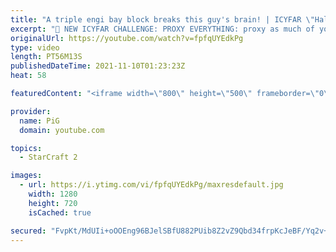```yaml
---
title: "A triple engi bay block breaks this guy's brain! | ICYFAR \"Halloween\" - StarCraft 2"
excerpt: "🤯 NEW ICYFAR CHALLENGE: PROXY EVERYTHING: proxy as much of your stuff as you can - try to have as few buildings as possible in your bases. Send submissions to eonblu95@gmail.com as attachment AND only ICYFAR as the subject. Max 1 replay per person. Latest submission is on the 30th November -- 🤯 In"
originalUrl: https://youtube.com/watch?v=fpfqUYEdkPg
type: video
length: PT56M13S
publishedDateTime: 2021-11-10T01:23:23Z
heat: 58

featuredContent: "<iframe width=\"800\" height=\"500\" frameborder=\"0\" src=\"https://www.youtube.com/embed/fpfqUYEdkPg\" allow=\"accelerometer; autoplay; encrypted-media; gyroscope; picture-in-picture\" allowfullscreen></iframe>"

provider:
  name: PiG
  domain: youtube.com

topics:
  - StarCraft 2

images:
  - url: https://i.ytimg.com/vi/fpfqUYEdkPg/maxresdefault.jpg
    width: 1280
    height: 720
    isCached: true

secured: "FvpKt/MdUIi+oOOEng96BJelSBfU882PUib8Z2vZ9Qbd34frpKcJeBF/Yq2v+gMnqZUYgJ+ySGCEWFn1v/29+Xff4lLYc4EQ1rqXtNCcEfLjufI07ZkR38F1QBjiMjjvMl6YgkNjhBxGdKpnLmiq0M8OPQTFrGPas1t4xVcPOjiyNmTDzd4Z0crqlS3SmXIJyB6x/55Dc6z3eZh/e+Y0opOHpAf6yb7UQMt3R5smQzZFG6qGY5cj7UD1Nb7wB+KKfQzFiZqYC5HOo5DmN99v0K8zlakTwAdR2IPXC0nhHF9S4i9DMxawakKrq10EsNSMrYG3Z+pCGwHyz3Vnz48PKHW5bA069TOmFWHVMUgNqIpu9K+Z+NUAz5L6HhgLLKBdgPLTnxvPj2nYbwkPksAOYnxL141F5vI0qF67hIV/2wU=;jLMLJN7SvMnrkRQhi2vrmg=="
---
```


